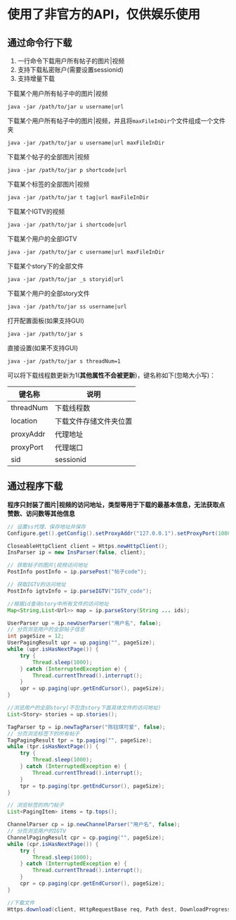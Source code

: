# 使用了非官方的API，仅供娱乐使用

## 通过命令行下载
1.  一行命令下载用户所有帖子的图片|视频
2.  支持下载私密账户(需要设置sessionid)
3.  支持增量下载

下载某个用户所有帖子中的图片|视频
```
java -jar /path/to/jar u username|url
```
下载某个用户所有帖子中的图片|视频，并且将`maxFileInDir`个文件组成一个文件夹
```
java -jar /path/to/jar u username|url maxFileInDir
```
下载某个帖子的全部图片|视频
```
java -jar /path/to/jar p shortcode|url
```
下载某个标签的全部图片|视频
```
java -jar /path/to/jar t tag|url maxFileInDir
```
下载某个IGTV的视频
```
java -jar /path/to/jar i shortcode|url
```
下载某个用户的全部IGTV
```
java -jar /path/to/jar c username|url maxFileInDir
```
下载某个story下的全部文件
```
java -jar /path/to/jar _s storyid|url
```
下载某个用户的全部story文件
```
java -jar /path/to/jar ss username|url
```
打开配置面板(如果支持GUI)
```
java -jar /path/to/jar s
```
直接设置(如果不支持GUI)
```
java -jar /path/to/jar s threadNum=1
```

可以将下载线程数更新为1(**其他属性不会被更新**)，键名称如下(忽略大小写)：

|  键名称  | 说明   |    
|  -  |  -  |
|  threadNum  | 下载线程数   | 
|  location  | 下载文件存储文件夹位置   |    
|  proxyAddr  | 代理地址   |    
| proxyPort   | 代理端口   |   
| sid   | sessionid   |   


## 通过程序下载
**程序只封装了图片|视频的访问地址，类型等用于下载的最基本信息，无法获取点赞数、访问数等其他信息**
```java
// 设置ss代理、保存地址并保存
Configure.get().getConfig().setProxyAddr("127.0.0.1").setProxyPort(1080).setLocation("d:/downins3").store();

CloseableHttpClient client = Https.newHttpClient();
InsParser ip = new InsParser(false, client);

// 获取帖子的图片|视频访问地址
PostInfo postInfo = ip.parsePost("帖子code");

// 获取IGTV的访问地址
PostInfo igtvInfo = ip.parseIGTV("IGTV_code");

//根据id查询story中所有文件的访问地址
Map<String,List<Url>> map = ip.parseStory(String ... ids);

UserParser up = ip.newUserParser("用户名", false);
// 分页浏览用户的全部帖子信息
int pageSize = 12;
UserPagingResult upr = up.paging("", pageSize);
while (upr.isHasNextPage()) {
    try {
        Thread.sleep(1000);
    } catch (InterruptedException e) {
        Thread.currentThread().interrupt();
    }
    upr = up.paging(upr.getEndCursor(), pageSize);
}

//浏览用户的全部story(不包含story下面具体文件的访问地址)
List<Story> stories = up.stories();

TagParser tp = ip.newTagParser("陈钰琪可爱", false);
// 分页浏览标签下的所有帖子
TagPagingResult tpr = tp.paging("", pageSize);
while (tpr.isHasNextPage()) {
    try {
        Thread.sleep(1000);
    } catch (InterruptedException e) {
        Thread.currentThread().interrupt();
    }
    tpr = tp.paging(tpr.getEndCursor(), pageSize);
}

// 浏览标签的热门帖子
List<PagingItem> items = tp.tops();

ChannelParser cp = ip.newChannelParser("用户名", false);
// 分页浏览用户的IGTV
ChannelPagingResult cpr = cp.paging("", pageSize);
while (cpr.isHasNextPage()) {
    try {
        Thread.sleep(1000);
    } catch (InterruptedException e) {
        Thread.currentThread().interrupt();
    }
    cpr = cp.paging(cpr.getEndCursor(), pageSize);
}

//下载文件
Https.download(client, HttpRequestBase req, Path dest, DownloadProgressNotify notify, Path temp);
```
